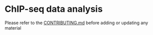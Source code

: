 ChIP-seq data analysis
======================

Please refer to the [CONTRIBUTING.md](../CONTRIBUTING.md) before adding or updating any material